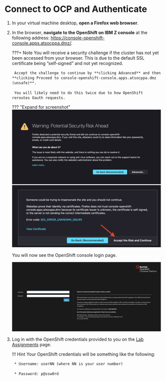 # Connect to OCP and Authenticate

1. In your virtual machine desktop, **open a Firefox web browser**.

1. In the browser, **navigate to the OpenShift on IBM Z console** at the following address: <https://console-openshift-console.apps.atsocppa.dmz/>.

    ???+ Note
        You will receive a security challenge if the cluster has not yet been accessed from your browser. This is due to the default SSL certificate being “self-signed” and not yet recognized.

        Accept the challenge to continue by **clicking Advanced** and then **clicking Proceed to console-openshift-console.apps.atsocppa.dmz (unsafe)**.

        You will likely need to do this twice due to how OpenShift reroutes Oauth requests. 

    ??? "Expand for screenshot"
        ![security-accept.png](../images/security-accept.png)
        ![security-accept-2.png](../images/security-accept-2.png)

    You will now see the OpenShift console login page.

    ![openshift-console-login](../images/openshift-console-login.png)

1. Log in with the OpenShift credentials provided to you on the [Lab Assignments](../lab-assignments.md) page.

    !!! Hint
        Your OpenShift credentials will be something like the following:

        * Username: userNN (where NN is your user number)

        * Password: p@ssw0rd
